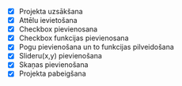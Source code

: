 - [x] Projekta uzsākšana
- [x] Attēlu ievietošana
- [x] Checkbox pievienosana
- [x] Checkbox funkcijas pievienosana
- [x] Pogu pievienošana un to funkcijas pilveidošana
- [x] Slideru(x,y) pievienošana
- [x] Skaņas pievienošana
- [x] Projekta pabeigšana